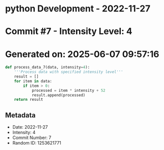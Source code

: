 ﻿# python Development - 2022-11-27
# Commit #7 - Intensity Level: 4
# Generated on: 2025-06-07 09:57:16
```python
def process_data_7(data, intensity=4):
    '''Process data with specified intensity level'''
    result = []
    for item in data:
        if item > 0:
            processed = item * intensity + 52
            result.append(processed)
    return result
```
## Metadata
- Date: 2022-11-27
- Intensity: 4
- Commit Number: 7
- Random ID: 1253621771
